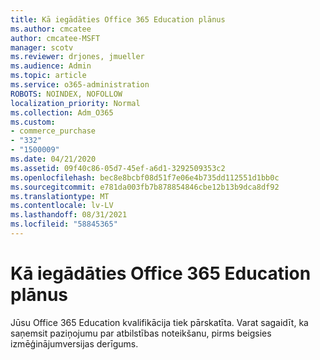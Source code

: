 ```yaml
---
title: Kā iegādāties Office 365 Education plānus
ms.author: cmcatee
author: cmcatee-MSFT
manager: scotv
ms.reviewer: drjones, jmueller
ms.audience: Admin
ms.topic: article
ms.service: o365-administration
ROBOTS: NOINDEX, NOFOLLOW
localization_priority: Normal
ms.collection: Adm_O365
ms.custom:
- commerce_purchase
- "332"
- "1500009"
ms.date: 04/21/2020
ms.assetid: 09f40c86-05d7-45ef-a6d1-3292509353c2
ms.openlocfilehash: bec8e8bcbf08d51f7e06e4b735dd112551d1bb0c
ms.sourcegitcommit: e781da003fb7b878854846cbe12b13b9dca8df92
ms.translationtype: MT
ms.contentlocale: lv-LV
ms.lasthandoff: 08/31/2021
ms.locfileid: "58845365"
---
```

# <a name="how-to-purchase-office-365-education-plans"></a>Kā iegādāties Office 365 Education plānus

Jūsu Office 365 Education kvalifikācija tiek pārskatīta. Varat sagaidīt, ka saņemsit paziņojumu par atbilstības noteikšanu, pirms beigsies izmēģinājumversijas derīgums.